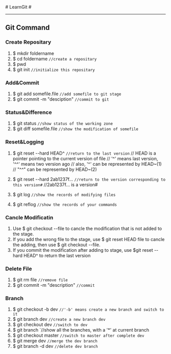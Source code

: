<link href="http://kevinburke.bitbucket.org/markdowncss/markdown.css" rel="stylesheet"></link>
# LearnGit #

-------------------------------------------------

## Git Command ##

### Create Repositary ###
1. $ mkdir foldername 
2. $ cd foldername `//create a repositary`
3. $ pwd
4. $ git init `//initialize this repositary`

### Add&Commit ###
1. $ git add somefile.file `//add somefile to git stage`
2. $ git commit -m "desciption" `//commit to git`

### Status&Difference ###
1. $ git status `//show status of the working zone`
2. $ git diff somefile.file `//show the modification of somefile`

### Reset&Logging ###
1. $ git reset --hard HEAD^ `//return to the last version`
	// HEAD is a pointer pointing to the current version of file
	// '^' means last version, '^^' means two version ago 
	// also, '^' can be represented by HEAD~(1)
	// "^^" can be represented by HEAD~(2)
	
2. $ git reset --hard 2ab1237f... `//return to the version corresponding to this version#`
	//2ab1237f... is a version#
3. $ git log `//show the records of modifying files`
4. $ git reflog `//show the records of your commands`

### Cancle Modificatin ###
1. Use $ git checkout --file to cancle the modification
   that is not added to the stage.
2. If you add the wrong file to the stage, use $ git reset HEAD file
   to cancle the adding, then use $ git checkout --file.
3. If you commit the modification after adding to stage,
   use $git reset --hard HEAD^ to return the last version

### Delete File ###
1. $ git rm file `//remove file`
2. $ git commit -m "description" `//commit`

### Branch ###
1. $ git checkout -b dev `//'-b' means create a new branch and switch to it`
2. $ git branch dev `//create a new branch dev`
3. $ git checkout dev `//switch to dev`
4. $ git branch `//show all the branches, with a '*' at current branch
5. $ git checkout master `//switch to master after complete dev`
6. $ git merge dev `//merge the dev branch`
7. $ git branch -d dev `//delete dev branch`